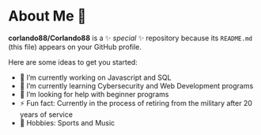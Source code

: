 # About Me 👋


**corlando88/Corlando88** is a ✨ _special_ ✨ repository because its `README.md` (this file) appears on your GitHub profile.

Here are some ideas to get you started:

- 🔭 I’m currently working on Javascript and SQL
- 🌱 I’m currently learning Cybersecurity and Web Development programs
- 🤔 I’m looking for help with beginner programs
- ⚡ Fun fact: Currently in the process of retiring from the military after 20 years of service
- 🏀 Hobbies: Sports and Music

